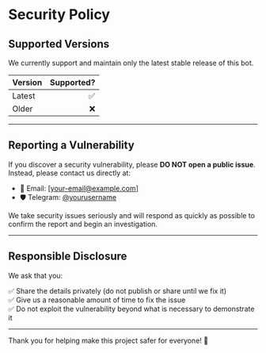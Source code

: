 # Security Policy

## Supported Versions

We currently support and maintain only the latest stable release of this bot.

| Version | Supported? |
|--------|------------:|
| Latest | ✅ |
| Older  | ❌ |

---

## Reporting a Vulnerability

If you discover a security vulnerability, please **DO NOT open a public issue**.  
Instead, please contact us directly at:

- 📧 Email: [your-email@example.com]
- 🛡️ Telegram: [@yourusername](https://t.me/yourusername)

We take security issues seriously and will respond as quickly as possible to confirm the report and begin an investigation.

---

## Responsible Disclosure

We ask that you:

✅ Share the details privately (do not publish or share until we fix it)  
✅ Give us a reasonable amount of time to fix the issue  
✅ Do not exploit the vulnerability beyond what is necessary to demonstrate it

---

Thank you for helping make this project safer for everyone! 🙏
